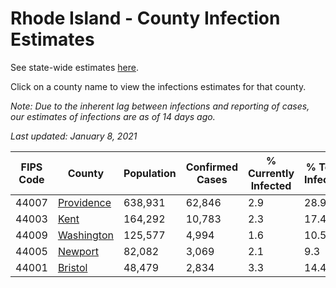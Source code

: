 # Rhode Island - County Infection Estimates

See state-wide estimates [here](/infections/us-ri).

Click on a county name to view the infections estimates for that county.

*Note: Due to the inherent lag between infections and reporting of cases, our estimates of infections are as of 14 days ago.*

*Last updated: January 8, 2021*

|   FIPS Code |                   County |   Population |   Confirmed Cases |   % Currently Infected |   % Total Infected |
|-------------|--------------------------|--------------|-------------------|------------------------|--------------------|
|       44007 | [Providence](providence) |      638,931 |            62,846 |                    2.9 |               28.9 |
|       44003 |             [Kent](kent) |      164,292 |            10,783 |                    2.3 |               17.4 |
|       44009 | [Washington](washington) |      125,577 |             4,994 |                    1.6 |               10.5 |
|       44005 |       [Newport](newport) |       82,082 |             3,069 |                    2.1 |                9.3 |
|       44001 |       [Bristol](bristol) |       48,479 |             2,834 |                    3.3 |               14.4 |